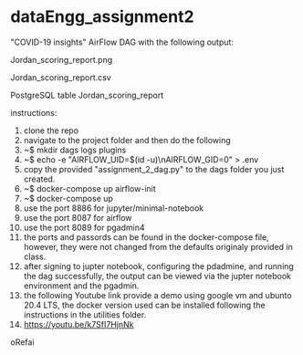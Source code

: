 # dataEngg_assignment2

"COVID-19 insights" AirFlow DAG with the following output: 

Jordan_scoring_report.png

Jordan_scoring_report.csv

PostgreSQL table Jordan_scoring_report


instructions:
1. clone the repo
2. navigate to the project folder and then do the following
3. ~$ mkdir dags logs plugins 
4. ~$ echo -e "AIRFLOW_UID=$(id -u)\nAIRFLOW_GID=0" > .env
5. copy the provided "assignment_2_dag.py" to the dags folder you just created.
6. ~$ docker-compose up airflow-init
7. ~$ docker-compose up
8. use the port 8886 for jupyter/minimal-notebook
9. use the port 8087 for airflow
10. use the port 8089 for pgadmin4
11. the ports and passords can be found in the docker-compose file, however, they were not changed from the defaults originaly provided in class.
12. after signing to jupter notebook, configuring the pdadmine, and running the dag successfully, the output can be viewed via the jupter notebook environment and the pgadmin.
13. the following Youtube link provide a demo using google vm and ubunto 20.4 LTS, the docker version used can be installed following the instructions in the utilities folder.
14. https://youtu.be/k7SfI7HjnNk

oRefai
